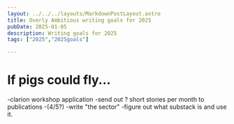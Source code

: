 ```yaml
---
layout: ../../../layouts/MarkdownPostLayout.astro
title: Overly Ambitious writing goals for 2025
pubDate: 2025-01-05
description: Writing goals for 2025
tags: ["2025","2025goals"]

---
```


# If pigs could fly...

-clarion workshop application
-send out ? short stories per month to publications -(4/5?)
-write "the sector"
-figure out what substack is and use it.



 


